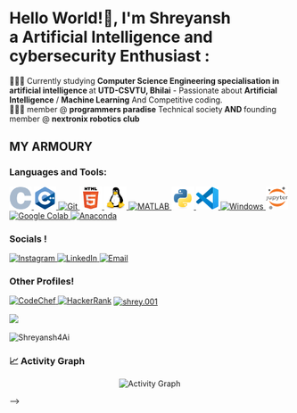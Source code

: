 <!-- <img src="banner_github.png" alt="GitHub Banner" width="100%" /> -->
<h1> Hello World!👋, I'm Shreyansh <br> a Artificial Intelligence and cybersecurity Enthusiast  : </h1>
<p>👨🏼‍🎓 Currently studying <strong>Computer Science Engineering specialisation in artificial intelligence </strong> at <strong>UTD-CSVTU, Bhilai</strong> - Passionate about <strong>Artificial Intelligence</strong> / <strong>Machine Learning</strong> And Competitive coding.<!-- <br>🛜 Cure--> <br>👨🏼‍💻 member @ <strong> programmers paradise</strong> Technical society<strong> AND </strong> </strong> founding member @ <strong> nextronix robotics club </strong> 
<h2> MY ARMOURY</h2>
<h3 align="left">Languages and Tools:</h3>
<a href="https://www.cprogramming.com/" target="_blank" rel="noreferrer">
  <img src="https://raw.githubusercontent.com/devicons/devicon/master/icons/c/c-original.svg" alt="C" width="40" height="40"/>
</a>
<a href="https://www.w3schools.com/cpp/" target="_blank" rel="noreferrer">
  <img src="https://raw.githubusercontent.com/devicons/devicon/master/icons/cplusplus/cplusplus-original.svg" alt="C++" width="40" height="40"/>
</a>
<a href="https://git-scm.com/" target="_blank" rel="noreferrer">
  <img src="https://www.vectorlogo.zone/logos/git-scm/git-scm-icon.svg" alt="Git" width="40" height="40"/>
</a>
<a href="https://www.w3.org/html/" target="_blank" rel="noreferrer">
  <img src="https://raw.githubusercontent.com/devicons/devicon/master/icons/html5/html5-original-wordmark.svg" alt="HTML5" width="40" height="40"/>
</a>
<a href="https://www.linux.org/" target="_blank" rel="noreferrer">
  <img src="https://raw.githubusercontent.com/devicons/devicon/master/icons/linux/linux-original.svg" alt="Linux" width="40" height="40"/>
</a>
<a href="https://www.mathworks.com/" target="_blank" rel="noreferrer">
  <img src="https://upload.wikimedia.org/wikipedia/commons/2/21/Matlab_Logo.png" alt="MATLAB" width="40" height="40"/>
</a>
<a href="https://www.python.org/" target="_blank" rel="noreferrer">
  <img src="https://raw.githubusercontent.com/devicons/devicon/master/icons/python/python-original.svg" alt="Python" width="40" height="40"/>
</a>

<a href="https://code.visualstudio.com/" target="_blank" rel="noreferrer">
  <img src="https://raw.githubusercontent.com/devicons/devicon/master/icons/vscode/vscode-original.svg" alt="VS Code" width="40" height="40"/>
</a>
<a href="https://www.microsoft.com/windows" target="_blank" rel="noreferrer">
  <img src="https://upload.wikimedia.org/wikipedia/commons/8/87/Windows_logo_-_2021.svg" alt="Windows" width="40" height="40"/>
</a>

<a href="https://github.com/Shreyansh4Ai/Python-for-Datascience">
  <img src="https://github.com/devicons/devicon/blob/master/icons/jupyter/jupyter-original-wordmark.svg" title="Jupyter - Interactive notebook for data science and research" alt="Jupyter" width="40" height="40">
</a>
<a href="https://github.com/Shreyansh4Ai/Data-Visualization-using-python">
  <img src="https://colab.research.google.com/img/colab_favicon_256px.png" title="Google Colab - Cloud-based Jupyter notebook environment" alt="Google Colab" width="40" height="40">
</a>

<a href="https://www.anaconda.com/" target="_blank" rel="noreferrer">
  <img src="https://freepngdesign.com/anaconda-logo-png-transparent-logo-28578.html" alt="Anaconda" width="40" height="40"/>
</a>


<h3> Socials !</h3>

<a href="https://www.instagram.com/Shreyansh4ai" target="_blank">
    <img src="https://upload.wikimedia.org/wikipedia/commons/a/a5/Instagram_icon.png" alt="Instagram" width="40" height="40"/> 
</a>

<a href="https://www.linkedin.com/in/shreyansh-goswami-701039320?utm_source=share&utm_campaign=share_via&utm_content=profile&utm_medium=android_app" target="_blank">
    <img src="https://upload.wikimedia.org/wikipedia/commons/c/ca/LinkedIn_logo_initials.png" alt="LinkedIn" width="40" height="40"/> 
</a>


<a href="shreyanshatpc@gmail.com" target="_blank" rel="noreferrer">
  <img src="https://upload.wikimedia.org/wikipedia/commons/4/4e/Gmail_Icon.png" alt="Email" width="40" height="40"/>
</a>
<h3> Other Profiles!</h3>
  
<a href="https://www.codechef.com/" target="_blank" rel="noreferrer">
  <img src="https://s3.amazonaws.com/codechef_shared/sites/all/themes/abessive/logo.svg" alt="CodeChef" width="40" height="40"/>
</a>
 <a href="https://www.hackerrank.com/profile/shreyanshatpc"><img
            src="https://cdn-1.webcatalog.io/catalog/hackerrank/hackerrank-icon.png" title="HackerRank Profile"
            height=35 alt="HackerRank"></a>  
  <a href="https://codeforces.com/profile/shrey.001" target="blank"><img align="center" src="https://raw.githubusercontent.com/rahuldkjain/github-profile-readme-generator/master/src/images/icons/Social/codeforces.svg" alt="shrey.001" height="30" width="40" /></a>
</p>


![](https://komarev.com/ghpvc/?username=Shreyansh4Ai&color=green)


</p> 
<p align="left"><img src="https://github-profile-trophy.vercel.app/?username=Shreyansh4Ai&theme=matrix" alt="Shreyansh4Ai" /></a> 
</p>




### 📈 **Activity Graph**
<div align="center">
  <img src="https://github-readme-activity-graph.vercel.app/graph?username=Shreyansh4Ai&theme=github-dark&area=true&hide_border=true" height="250" alt="Activity Graph" />
</div>

-->
